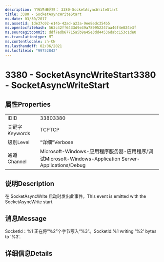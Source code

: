 ```yaml
---
description: 了解详细信息： 3380-SocketAsyncWriteStart
title: 3380 - SocketAsyncWriteStart
ms.date: 03/30/2017
ms.assetid: 1de37c02-e14b-42ad-a23a-9ee8edc354b5
ms.openlocfilehash: 563c42ff6433d9e39a789952247aa46f4e024e3f
ms.sourcegitcommit: ddf7edb67715a5b9a45e3dd44536dabc153c1de0
ms.translationtype: MT
ms.contentlocale: zh-CN
ms.lasthandoff: 02/06/2021
ms.locfileid: "99752842"
---
```

# <a name="3380---socketasyncwritestart"></a><span data-ttu-id="bc0e1-103">3380 - SocketAsyncWriteStart</span><span class="sxs-lookup"><span data-stu-id="bc0e1-103">3380 - SocketAsyncWriteStart</span></span>

## <a name="properties"></a><span data-ttu-id="bc0e1-104">属性</span><span class="sxs-lookup"><span data-stu-id="bc0e1-104">Properties</span></span>  
  
|||  
|-|-|  
|<span data-ttu-id="bc0e1-105">ID</span><span class="sxs-lookup"><span data-stu-id="bc0e1-105">ID</span></span>|<span data-ttu-id="bc0e1-106">3380</span><span class="sxs-lookup"><span data-stu-id="bc0e1-106">3380</span></span>|  
|<span data-ttu-id="bc0e1-107">关键字</span><span class="sxs-lookup"><span data-stu-id="bc0e1-107">Keywords</span></span>|<span data-ttu-id="bc0e1-108">TCP</span><span class="sxs-lookup"><span data-stu-id="bc0e1-108">TCP</span></span>|  
|<span data-ttu-id="bc0e1-109">级别</span><span class="sxs-lookup"><span data-stu-id="bc0e1-109">Level</span></span>|<span data-ttu-id="bc0e1-110">“详细”</span><span class="sxs-lookup"><span data-stu-id="bc0e1-110">Verbose</span></span>|  
|<span data-ttu-id="bc0e1-111">通道</span><span class="sxs-lookup"><span data-stu-id="bc0e1-111">Channel</span></span>|<span data-ttu-id="bc0e1-112">Microsoft-Windows-应用程序服务器-应用程序/调试</span><span class="sxs-lookup"><span data-stu-id="bc0e1-112">Microsoft-Windows-Application Server-Applications/Debug</span></span>|  
  
## <a name="description"></a><span data-ttu-id="bc0e1-113">说明</span><span class="sxs-lookup"><span data-stu-id="bc0e1-113">Description</span></span>  

 <span data-ttu-id="bc0e1-114">在 SocketAsyncWrite 启动时发出此事件。</span><span class="sxs-lookup"><span data-stu-id="bc0e1-114">This event is emitted with the SocketAsyncWrite start.</span></span>  
  
## <a name="message"></a><span data-ttu-id="bc0e1-115">消息</span><span class="sxs-lookup"><span data-stu-id="bc0e1-115">Message</span></span>  

 <span data-ttu-id="bc0e1-116">SocketId：%1 正在将“%2”个字节写入“%3”。</span><span class="sxs-lookup"><span data-stu-id="bc0e1-116">SocketId:%1 writing '%2' bytes to '%3'.</span></span>  
  
## <a name="details"></a><span data-ttu-id="bc0e1-117">详细信息</span><span class="sxs-lookup"><span data-stu-id="bc0e1-117">Details</span></span>
